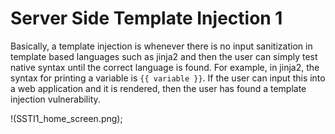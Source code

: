 # Server Side Template Injection 1

Basically, a template injection is whenever there is no input sanitization in template based languages such as jinja2 and then the user can simply test native syntax until the correct language is found. For example, in jinja2, the syntax for printing a variable is `{{ variable }}`. If the user can input this into a web application and it is rendered, then the user has found a template injection vulnerability.

!(SSTI1_home_screen.png);

